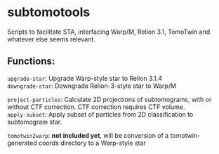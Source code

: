 # subtomotools
Scripts to facilitate STA, interfacing Warp/M, Relion 3.1, TomoTwin and whatever else seems relevant. 

## Functions:
```upgrade-star```: Upgrade Warp-style star to Relion 3.1.4  
```downgrade-star```: Downgrade Relion-3-style star to Warp/M  

```project-particles```: Calculate 2D projections of subtomograms, with or without CTF correction. CTF correction requires CTF volume.  
```apply-subset```: Apply subset of particles from 2D classification to subtomogram star.

```tomotwin2warp```: **not included yet**, will be conversion of a tomotwin-generated coords directory to a Warp-style star


